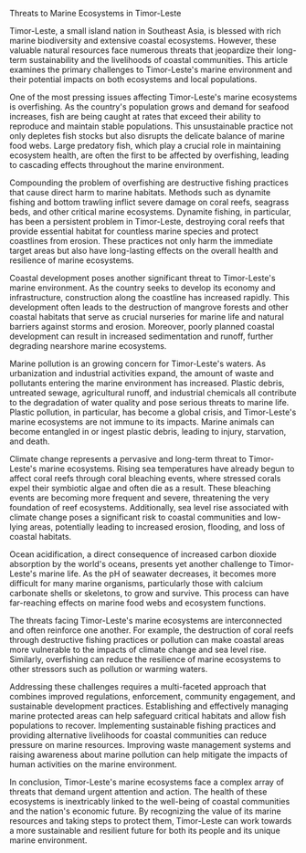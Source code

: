 Threats to Marine Ecosystems in Timor-Leste

Timor-Leste, a small island nation in Southeast Asia, is blessed with rich marine biodiversity and extensive coastal ecosystems. However, these valuable natural resources face numerous threats that jeopardize their long-term sustainability and the livelihoods of coastal communities. This article examines the primary challenges to Timor-Leste's marine environment and their potential impacts on both ecosystems and local populations.

One of the most pressing issues affecting Timor-Leste's marine ecosystems is overfishing. As the country's population grows and demand for seafood increases, fish are being caught at rates that exceed their ability to reproduce and maintain stable populations. This unsustainable practice not only depletes fish stocks but also disrupts the delicate balance of marine food webs. Large predatory fish, which play a crucial role in maintaining ecosystem health, are often the first to be affected by overfishing, leading to cascading effects throughout the marine environment.

Compounding the problem of overfishing are destructive fishing practices that cause direct harm to marine habitats. Methods such as dynamite fishing and bottom trawling inflict severe damage on coral reefs, seagrass beds, and other critical marine ecosystems. Dynamite fishing, in particular, has been a persistent problem in Timor-Leste, destroying coral reefs that provide essential habitat for countless marine species and protect coastlines from erosion. These practices not only harm the immediate target areas but also have long-lasting effects on the overall health and resilience of marine ecosystems.

Coastal development poses another significant threat to Timor-Leste's marine environment. As the country seeks to develop its economy and infrastructure, construction along the coastline has increased rapidly. This development often leads to the destruction of mangrove forests and other coastal habitats that serve as crucial nurseries for marine life and natural barriers against storms and erosion. Moreover, poorly planned coastal development can result in increased sedimentation and runoff, further degrading nearshore marine ecosystems.

Marine pollution is an growing concern for Timor-Leste's waters. As urbanization and industrial activities expand, the amount of waste and pollutants entering the marine environment has increased. Plastic debris, untreated sewage, agricultural runoff, and industrial chemicals all contribute to the degradation of water quality and pose serious threats to marine life. Plastic pollution, in particular, has become a global crisis, and Timor-Leste's marine ecosystems are not immune to its impacts. Marine animals can become entangled in or ingest plastic debris, leading to injury, starvation, and death.

Climate change represents a pervasive and long-term threat to Timor-Leste's marine ecosystems. Rising sea temperatures have already begun to affect coral reefs through coral bleaching events, where stressed corals expel their symbiotic algae and often die as a result. These bleaching events are becoming more frequent and severe, threatening the very foundation of reef ecosystems. Additionally, sea level rise associated with climate change poses a significant risk to coastal communities and low-lying areas, potentially leading to increased erosion, flooding, and loss of coastal habitats.

Ocean acidification, a direct consequence of increased carbon dioxide absorption by the world's oceans, presents yet another challenge to Timor-Leste's marine life. As the pH of seawater decreases, it becomes more difficult for many marine organisms, particularly those with calcium carbonate shells or skeletons, to grow and survive. This process can have far-reaching effects on marine food webs and ecosystem functions.

The threats facing Timor-Leste's marine ecosystems are interconnected and often reinforce one another. For example, the destruction of coral reefs through destructive fishing practices or pollution can make coastal areas more vulnerable to the impacts of climate change and sea level rise. Similarly, overfishing can reduce the resilience of marine ecosystems to other stressors such as pollution or warming waters.

Addressing these challenges requires a multi-faceted approach that combines improved regulations, enforcement, community engagement, and sustainable development practices. Establishing and effectively managing marine protected areas can help safeguard critical habitats and allow fish populations to recover. Implementing sustainable fishing practices and providing alternative livelihoods for coastal communities can reduce pressure on marine resources. Improving waste management systems and raising awareness about marine pollution can help mitigate the impacts of human activities on the marine environment.

In conclusion, Timor-Leste's marine ecosystems face a complex array of threats that demand urgent attention and action. The health of these ecosystems is inextricably linked to the well-being of coastal communities and the nation's economic future. By recognizing the value of its marine resources and taking steps to protect them, Timor-Leste can work towards a more sustainable and resilient future for both its people and its unique marine environment.